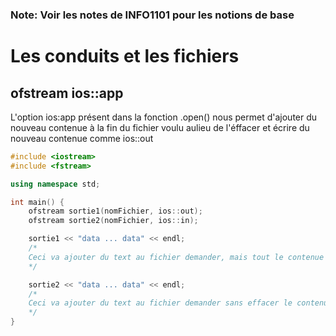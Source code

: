 ### Note: Voir les notes de INFO1101 pour les notions de base

# Les conduits et les fichiers

## ofstream ios::app
L'option ios:app présent dans la fonction .open() nous permet d'ajouter du nouveau contenue à la fin du fichier voulu aulieu de l'éffacer et écrire du nouveau contenue comme ios::out

```cpp
#include <iostream>
#include <fstream>

using namespace std;

int main() {
    ofstream sortie1(nomFichier, ios::out);
    ofstream sortie2(nomFichier, ios::in);

    sortie1 << "data ... data" << endl; 
    /*
    Ceci va ajouter du text au fichier demander, mais tout le contenue dans le fichier demandé sera effacer quand on ouvre le fichier dans la définition de sortie1
    */

    sortie2 << "data ... data" << endl;
    /*
    Ceci va ajouter du text au fichier demander sans effacer le contenue déjà présent avant d'ouvrire le fichier
    */
}

```